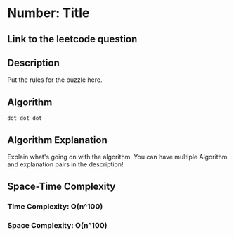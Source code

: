 # Number: Title

## Link to the leetcode question

## Description
Put the rules for the puzzle here.


## Algorithm
```LANGUAGE(javascript) for example
dot dot dot
```
## Algorithm Explanation
Explain what's going on with the algorithm.
You can have multiple Algorithm and explanation pairs in the description!

## Space-Time Complexity
### Time Complexity: O(n^100)
### Space Complexity: O(n^100)
